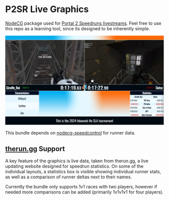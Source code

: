# P2SR Live Graphics

[NodeCG](http://nodecg.dev) package used for [Portal 2 Speedruns livestreams](https://www.twitch.tv/portal2speedruns). Feel free to use this repo as a learning tool, since its designed to be inherently simple.

![Screenshot of the two player race layout](./docs/demo_race-2p.png)

This bundle depends on [nodecg-speedcontrol](https://github.com/speedcontrol/nodecg-speedcontrol) for runner data.

## [therun.gg](https://therun.gg/) Support

A key feature of the graphics is live data, taken from therun.gg, a live updating website designed for speedrun statistics. On some of the individual layouts, a statistics box is visible showing individual runner stats, as well as a comparison of runner deltas next to their names.

Currently the bundle only supports 1v1 races with two players, however if needed more comparisons can be added (primarily 1v1v1v1 for four players).
